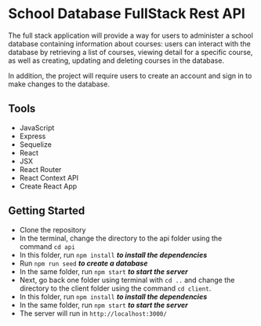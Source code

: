 # School Database FullStack Rest API
The full stack application will provide a way for users to administer a school database containing information about courses: users can interact with the database by retrieving a list of courses, viewing detail for a specific course, as well as creating, updating and deleting courses in the database.

In addition, the project will require users to create an account and sign in to make changes to the database.

## Tools
- JavaScript
- Express
- Sequelize
- React
- JSX
- React Router
- React Context API
- Create React App

## Getting Started
- Clone the repository
- In the terminal, change the directory to the api folder using the command `cd api`
- In this folder, run `npm install` ***to install the dependencies***
- Run `npm run seed` ***to create a database***
- In the same folder, run `npm start` ***to start the server***
- Next, go back one folder using terminal with `cd ..` and change the directory to the client folder using the command `cd client`.
- In this folder, run `npm install` ***to install the dependencies***
- In the same folder, run `npm start` ***to start the server***
- The server will run in `http://localhost:3000/`
